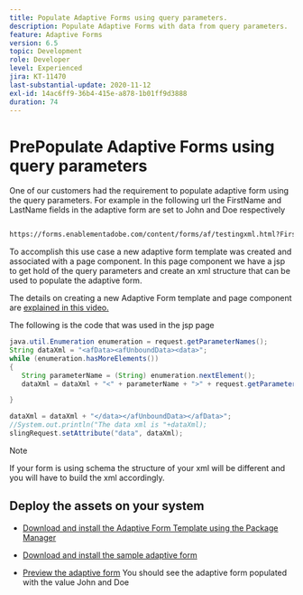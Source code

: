 ```yaml
---
title: Populate Adaptive Forms using query parameters.
description: Populate Adaptive Forms with data from query parameters.
feature: Adaptive Forms
version: 6.5
topic: Development
role: Developer
level: Experienced
jira: KT-11470
last-substantial-update: 2020-11-12
exl-id: 14ac6ff9-36b4-415e-a878-1b01ff9d3888
duration: 74
---
```

# PrePopulate Adaptive Forms using query parameters

One of our customers had the requirement to populate adaptive form using the query parameters. For example in the following url the FirstName and LastName fields in the adaptive form are set to John and Doe respectively

``` html

https://forms.enablementadobe.com/content/forms/af/testingxml.html?FirstName=John&LastName=Doe


```

To accomplish this use case a new adaptive form template was created and associated with a page component. In this page component we have a jsp to get hold of the query parameters and create an xml structure that can be used to populate the adaptive form.

The details on creating a new Adaptive Form template and page component are [explained in this video.](https://experienceleague.adobe.com/docs/experience-manager-learn/forms/storing-and-retrieving-form-data/part5.html?lang=en)

The following is the code that was used in the jsp page

``` java
java.util.Enumeration enumeration = request.getParameterNames();
String dataXml = "<afData><afUnboundData><data>";
while (enumeration.hasMoreElements())
{
   String parameterName = (String) enumeration.nextElement();
   dataXml = dataXml + "<" + parameterName + ">" + request.getParameter(parameterName) + "</" + parameterName + ">";

}

dataXml = dataXml + "</data></afUnboundData></afData>";
//System.out.println("The data xml is "+dataXml);
slingRequest.setAttribute("data", dataXml);
```

>[!NOTE]
>
>If your form is using schema the structure of your xml will be different and you will have to build the xml accordingly. 


## Deploy the assets on your system

* [Download and install the Adaptive Form Template using the Package Manager](assets/populate-with-xml.zip)
* [Download and install the sample adaptive form](assets/populate-af-with-query-paramters-form.zip)

* [Preview the adaptive form](http://localhost:4502/content/dam/formsanddocuments/testingxml/jcr:content?wcmmode=disabled&FirstName=John&LastName=Doe)
You should see the adaptive form populated with the value John and Doe

